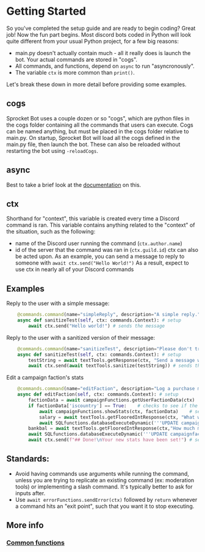 # Getting Started
So you've completed the setup guide and are ready to begin coding?  Great job!  Now the fun part begins.
Most discord bots coded in Python will look quite different from your usual Python project, for a few big reasons:
- main.py doesn't actually contain much - all it really does is launch the bot.  Your actual commands are stored in "cogs".
- All commands, and functions, depend on `async` to run "asyncronously".
- The variable `ctx` is more common than `print()`.

Let's break these down in more detail before providing some examples.
## cogs
Sprocket Bot uses a couple dozen or so "cogs", which are python files in the cogs folder containing all the commands that users can execute.  Cogs can be named anything, but must be placed in the cogs folder relative to main.py.
On startup, Sprocket Bot will load all the cogs defined in the main.py file, then launch the bot.  These can also be reloaded without restarting the bot using `-reloadCogs`.

## async
Best to take a brief look at the [documentation](https://docs.python.org/3/library/asyncio.html) on this.

## ctx
Shorthand for "context", this variable is created every time a Discord command is ran.  This variable contains anything related to the "context" of the situation, such as the following:
- name of the Discord user running the command (`ctx.author.name`)
- id of the server that the command was ran in (`ctx.guild.id`)
ctx can also be acted upon.  As an example, you can send a message to reply to someone with `await ctx.send("Hello World!")`
As a result, expect to use ctx in nearly all of your Discord commands

## Examples
Reply to the user with a simple message:
```python
    @commands.command(name="simpleReply", description="A simple reply.") # setup
    async def sanitizeTest(self, ctx: commands.Context): # setup
        await ctx.send("Hello world!") # sends the message
```

Reply to the user with a sanitized version of their message:
```python
    @commands.command(name="sanitizeTest", description="Please don't try to ping everone.") # setup
    async def sanitizeTest(self, ctx: commands.Context): # setup
        testString = await textTools.getResponse(ctx, "Send a message with a bunch of different symbols and letters.") # returns a string
        await ctx.send(await textTools.sanitize(testString)) # sends the message
```

Edit a campaign faction's stats
```python
    @commands.command(name="editFaction", description="Log a purchase made between players") # setup
    async def editFaction(self, ctx: commands.Context): # setup
        factionData = await campaignFunctions.getUserFactionData(ctx)    # retrieve a dict that contains the player's faction's data
        if factionData['iscountry'] == True:    # checks to see if the player's faction is a country or not
            await campaignFunctions.showStats(ctx, factionData)    # send's the player's statistics into the channel
            salary = await textTools.getFlooredIntResponse(ctx, "What will your new median salary be?  Reply with a whole number.", 1)    # Asks the player to send a numerical value of their desired new average salary
            await SQLfunctions.databaseExecuteDynamic('''UPDATE campaignfactions SET averagesalary = $1 WHERE factionkey = $2;''', [salary, factionData["factionkey"]])    # runs an SQL command to update the value accordingly
        bankbal = await textTools.getFlooredIntResponse(ctx,"How much money does your faction have in storage now?  Reply with a whole number.", 1)    # Asks the player to send a numerical value of their desired balance
        await SQLfunctions.databaseExecuteDynamic('''UPDATE campaignfactions SET money = $1 WHERE factionkey = $2;''', [bankbal, factionData["factionkey"]])    # runs a SQL command to update the value accordingly
        await ctx.send(f"## Done!\nYour new stats have been set!") # sends a confirmation message
```

## Standards:
- Avoid having commands use arguments while running the command, unless you are trying to replicate an existing command (ex: moderation tools) or implementing a slash command.  It's typically better to ask for inputs after.
- Use `await errorFunctions.sendError(ctx)` followed by `return` whenever a command hits an "exit point", such that you want it to stop executing.

## More info
### [Common functions](https://github.com/SprocketTools/SprocketBot/blob/main/FUNCTIONS.md)
